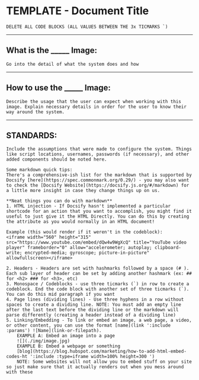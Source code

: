 # TEMPLATE - Document Title
```DELETE ALL CODE BLOCKS (ALL VALUES BETWEEN THE 3x TICMARKS `)```

---
## What is the _____ Image:
```
Go into the detail of what the system does and how 
```

---
## How to use the _____ Image:
```
Describe the usage that the user can expect when working with this image. Explain necessary details in order for the user to know their way around the system. 
```

---
## STANDARDS:
```
Include the assumptions that were made to configure the system. Things like script locations, usernames, passwords (if necessary), and other added components should be noted here.
```

```
Some markdown quick tips:
There's a comprehensive-ish list for the markdown that is supported by Docsify [here](https://spec.commonmark.org/0.29/) - you may also want to check the [Docsify Website](https://docsify.js.org/#/markdown) for a little more insight in case they change things up on us. 

**Neat things you can do with markdown**
1. HTML injection - If Docsify hasn't implemented a particular shortcode for an action that you want to accomplish, you might find it useful to just give it the HTML Directly. You can do this by creating the attribute as you would normally in an HTML document!

Example (this would render if it weren't in the codeblock):
<iframe width="560" height="315" src="https://www.youtube.com/embed/dQw4w9WgXcQ" title="YouTube video player" frameborder="0" allow="accelerometer; autoplay; clipboard-write; encrypted-media; gyroscope; picture-in-picture" allowfullscreen></iframe>

2. Headers - Headers are set with hashmarks followed by a space (# ). Each sub layer of header can be set by adding another hashmark (ex: ## for <h2> ### for <h3>, etc)
3. Monospace / Codeblocks - use three ticmarks (`) in row to create a codeblock. End the code block with another set of three ticmarks (`). You can do this mid paragraph if you want
4. Page lines (dividing lines) - Use three hyphens in a row without spaces to create a dividing line. NOTE: You must add an empty line after the last text before the dividing line or the markdown will parse differently (creating a header instead of a dividing line)
5. Linking/Embedding - To link or embed an image, a web page, a video, or other content, you can use the format [name](link ':include :params') ![Name](link-or-filepath). 
    EXAMPLE A: Embed an image into a page
    ![](./img/image.jpg)
    EXAMPLE B: Embed a webpage or something
    [blog](https://blog.hubspot.com/marketing/how-to-add-html-embed-codes-ht ':include :type=iframe width=100% height=300 ')
    NOTE: Some websites will not allow you to embed stuff on your site so just make sure that it actually renders out when you mess around with these
```

